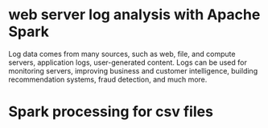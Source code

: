 # web server log analysis with Apache Spark

Log data comes from many sources, such as web, file, and compute servers, application logs, user-generated content. 
Logs can be used for monitoring servers, improving business and customer intelligence, building recommendation systems, fraud detection, and much more.

# Spark processing for csv files 